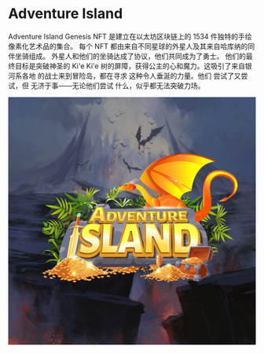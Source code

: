# Adventure Island

Adventure Island Genesis NFT 是建立在以太坊区块链上的 1534 件独特的手绘像素化艺术品的集合。 每个 NFT 都由来自不同星球的外星人及其来自哈库纳的同伴坐骑组成。 外星人和他们的坐骑达成了协议，他们共同成为了勇士。 他们的最终目标是突破神圣的 Ki'e Ki'e 树的屏障，获得公主的心和魔力。这吸引了来自银河系各地 的战士来到冒险岛，都在寻求 这种令人垂涎的力量。他们 尝试了又尝试，但 无济于事——无论他们尝试 什么，似乎都无法突破力场。

![0dbb40893739fdf347461e704ec22b5c](0dbb40893739fdf347461e704ec22b5c.jpg)
